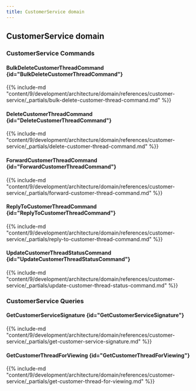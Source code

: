 ```yaml
---
title: CustomerService domain
---
```


## CustomerService domain

### CustomerService Commands

#### BulkDeleteCustomerThreadCommand {id="BulkDeleteCustomerThreadCommand"}

{{%  include-md "content/9/development/architecture/domain/references/customer-service/_partials/bulk-delete-customer-thread-command.md" %}}
#### DeleteCustomerThreadCommand {id="DeleteCustomerThreadCommand"}

{{%  include-md "content/9/development/architecture/domain/references/customer-service/_partials/delete-customer-thread-command.md" %}}
#### ForwardCustomerThreadCommand {id="ForwardCustomerThreadCommand"}

{{%  include-md "content/9/development/architecture/domain/references/customer-service/_partials/forward-customer-thread-command.md" %}}
#### ReplyToCustomerThreadCommand {id="ReplyToCustomerThreadCommand"}

{{%  include-md "content/9/development/architecture/domain/references/customer-service/_partials/reply-to-customer-thread-command.md" %}}
#### UpdateCustomerThreadStatusCommand {id="UpdateCustomerThreadStatusCommand"}

{{%  include-md "content/9/development/architecture/domain/references/customer-service/_partials/update-customer-thread-status-command.md" %}}

### CustomerService Queries

#### GetCustomerServiceSignature {id="GetCustomerServiceSignature"}

{{%  include-md "content/9/development/architecture/domain/references/customer-service/_partials/get-customer-service-signature.md" %}}
#### GetCustomerThreadForViewing {id="GetCustomerThreadForViewing"}

{{%  include-md "content/9/development/architecture/domain/references/customer-service/_partials/get-customer-thread-for-viewing.md" %}}
